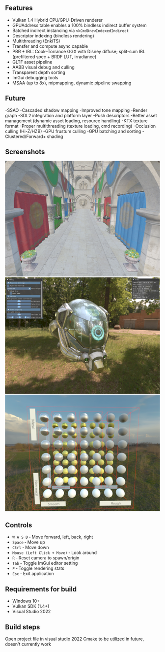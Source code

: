 ## Features
- Vulkan 1.4 Hybrid CPU/GPU-Driven renderer
- GPUAddress table enables a 100% bindless indirect buffer system
- Batched indirect instancing via `vkCmdDrawIndexedIndirect`
- Descriptor indexing (bindless rendering)
- Multithreading (EnkiTS)
- Transfer and compute async capable
- PBR + IBL: Cook–Torrance GGX with Disney diffuse; split-sum IBL (prefiltered spec + BRDF LUT, irradiance)
- GLTF asset pipeline
- AABB visual debug and culling
- Transparent depth sorting
- ImGui debugging tools
- MSAA (up to 8x), mipmapping, dynamic pipeline swapping

## Future
-SSAO
-Cascaded shadow mapping
-Improved tone mapping
-Render graph
-SDL2 integration and platform layer
-Push descriptors
-Better asset management (dynamic asset loading, resource handling)
-KTX texture format
-Proper multithreading (texture loading, cmd recording)
-Occlusion culling (Hi-Z/HZB)
-GPU frustum culling
-GPU batching and sorting
-Clustered/Forward+ shading

## Screenshots
![Sponza](res/screenshots/sponza.png)
![Helmet](res/screenshots/helmet.png)
![Material test](res/screenshots/mrspheres.png)

## Controls
- `W A S D` ‐ Move forward, left, back, right  
- `Space` ‐ Move up  
- `Ctrl` ‐ Move down  
- `Mouse (Left Click + Move)` ‐ Look around  
- `R` ‐ Reset camera to spawn/origin  
- `Tab` ‐ Toggle ImGui editor setting  
- `P` ‐ Toggle rendering stats  
- `Esc` ‐ Exit application

## Requirements for build
- Windows 10+
- Vulkan SDK (1.4+)
- Visual Studio 2022

## Build steps
Open project file in visual studio 2022
Cmake to be utilized in future, doesn't currently work
